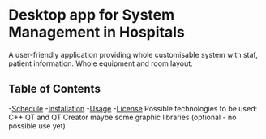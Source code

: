 # Desktop app for System Management in Hospitals
A user-friendly application providing whole customisable system with staf, patient information. Whole equipment and room layout.
## Table of Contents
-[Schedule](#schedule)
-[Installation](#installation)
-[Usage](#usage)
-[License](#license)
Possible  technologies to be used:
C++
QT and QT Creator
maybe some graphic libraries (optional - no possible use yet)

